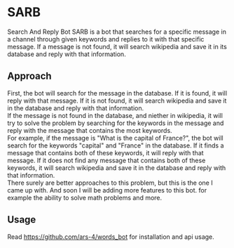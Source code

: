 # SARB
Search And Reply Bot
SARB is a bot that searches for a specific message in a channel through given keywords and replies to it with that specific message. If a message is not found, it will search wikipedia and save it in its database and reply with that information.


## Approach
First, the bot will search for the message in the database. If it is found, it will reply with that message. If it is not found, it will search wikipedia and save it in the database and reply with that information.
<br>
If the message is not found in the database, and niether in wikipedia, it will try to solve the problem by searching for the keywords in the message and reply with the message that contains the most keywords.
<br>
For example, if the message is "What is the capital of France?", the bot will search for the keywords "capital" and "France" in the database. If it finds a message that contains both of these keywords, it will reply with that message. If it does not find any message that contains both of these keywords, it will search wikipedia and save it in the database and reply with that information.
<br>
There surely are better approaches to this problem, but this is the one I came up with. And soon I will be adding more features to this bot. for example the ability to solve math problems and more.


## Usage
Read https://github.com/ars-4/words_bot for installation and api usage.
